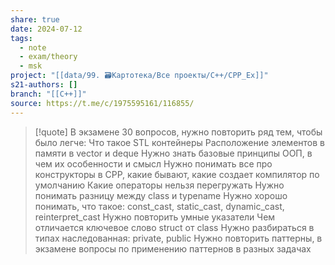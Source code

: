 ```yaml
---
share: true
date: 2024-07-12
tags:
  - note
  - exam/theory
  - msk
project: "[[data/99. 🗃️Картотека/Все проекты/C++/CPP_Ex]]"
s21-authors: []
branch: "[[C++]]"
source: https://t.me/c/1975595161/116855/
---
```


> [!quote] 
> В экзамене 30 вопросов, нужно повторить ряд тем, чтобы было легче:
> Что такое STL контейнеры
> Расположение элементов в памяти в vector и deque
> Нужно знать базовые принципы ООП, в чем их особенности и смысл
> Нужно понимать все про конструкторы в CPP, какие бывают, какие создает компилятор по умолчанию
> Какие операторы нельзя перегружать
> Нужно понимать разницу между class и typename
> Нужно хорошо понимать, что такое: const_cast, static_cast, dynamic_cast, reinterpret_cast
> Нужно повторить умные указатели
> Чем отличается ключевое слово struct от class
> Нужно разбираться в типах наследованная: private, public
> Нужно повторить паттерны, в экзамене вопросы по применению паттернов в разных задачах

